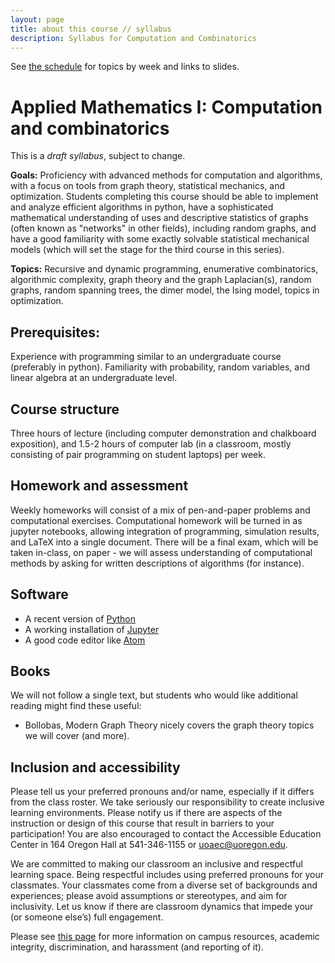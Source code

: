 ```yaml
---
layout: page
title: about this course // syllabus
description: Syllabus for Computation and Combinatorics
---
```


See [the schedule](fall_schedule.html) for topics by week and links to slides.


# Applied Mathematics I: Computation and combinatorics

This is a *draft syllabus*, subject to change.

**Goals:** Proficiency with advanced methods for computation and algorithms, with a focus on tools from graph theory, statistical mechanics, and optimization. Students completing this course should  be able to implement and analyze efficient algorithms in python, have a sophisticated mathematical understanding of uses and descriptive statistics of graphs (often known as "networks" in other fields), including random graphs, and have a good familiarity with some exactly solvable statistical mechanical models (which will set the stage for the third course in this series).

**Topics:** Recursive and dynamic programming, enumerative combinatorics, algorithmic complexity, graph theory and the graph Laplacian(s), random graphs, random spanning trees, the dimer model, the Ising model, topics in optimization.

## Prerequisites:

Experience with programming similar to an undergraduate course (preferably in python). Familiarity with probability, random variables, and linear algebra at an undergraduate level.


## Course structure

Three hours of lecture (including computer demonstration and chalkboard exposition), and 1.5-2 hours of computer lab (in a classroom, mostly consisting of pair programming on student laptops) per week.

## Homework and assessment

Weekly homeworks will consist of a mix of pen-and-paper problems and computational exercises. Computational homework will be turned in as jupyter notebooks, allowing integration of programming, simulation results, and LaTeX into a single document.  There will be a final exam, which will be taken in-class, on paper - we will assess understanding of computational methods by asking for written descriptions of algorithms (for instance).


## Software

* A recent version of [Python](https://python.org)
* A working installation of [Jupyter](https://jupyter.org/)
* A good code editor like [Atom](https://atom.io)

## Books

We will not follow a single text, but students who would like additional reading might find these useful:
    
* Bollobas, Modern Graph Theory nicely covers the graph theory topics we will cover (and more).

## Inclusion and accessibility

Please tell us your preferred pronouns and/or name,
especially if it differs from the class roster.
We take seriously our responsibility to create inclusive learning environments.
Please notify us if there are aspects of the instruction or design of this
course that result in barriers to your participation! You are also encouraged
to contact the Accessible Education Center in 164 Oregon Hall at 541-346-1155
or uoaec@uoregon.edu.

We are committed to making our classroom an inclusive and respectful learning space.
Being respectful includes using preferred pronouns for your classmates.
Your classmates come from a diverse set of backgrounds and experiences;
please avoid assumptions or stereotypes, and aim for inclusivity.
Let us know if there are classroom dynamics that impede your (or someone else’s) full engagement. 

Please see [this page](policies.html) for more information on
campus resources, academic integrity, discrimination, and harassment (and reporting of it).


